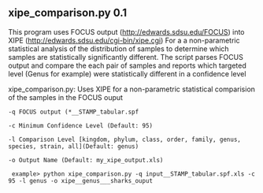 xipe_comparison.py 0.1
----------------------------------------------
This program uses FOCUS output (http://edwards.sdsu.edu/FOCUS) into XIPE (http://edwards.sdsu.edu/cgi-bin/xipe.cgi)
For a a non-parametric statistical analysis of the distribution of samples to determine which samples are statistically
significantly different.
The script parses FOCUS output and compare the each pair of samples and reports which targeted level (Genus for example)
were statistically different in a confidence level


xipe_comparison.py: Uses XIPE for a non-parametric statistical comparision of the samples in the FOCUS ouput

	-q FOCUS output (*__STAMP_tabular.spf
	
	-c Minimum Confidence Level (Default: 95)
	
	-l Comparison Level [kingdom, phylum, class, order, family, genus, species, strain, all](Default: genus)
	
	-o Output Name (Default: my_xipe_output.xls)
     
	 example> python xipe_comparison.py -q input__STAMP_tabular.spf.xls -c 95 -l genus -o xipe__genus___sharks_ouput